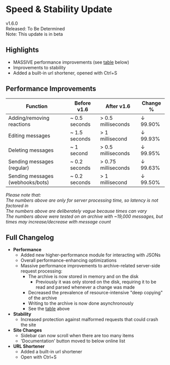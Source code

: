 # Speed & Stability Update

v1.6.0  
Released: To Be Determined  
Note: This update is in beta

## Highlights

- MASSIVE performance improvements (see [table](#performance-improvements) below)
- Improvements to stability
- Added a built-in url shortener, opened with Ctrl+S

## Performance Improvements

| Function | Before v1.6 | After v1.6 | Change % |
|-|-|-|-|
| Adding/removing reactions | ~ 0.5 seconds | > 0.5 milliseconds | ↓ 99.90% |
| Editing messages | ~ 1.5 seconds | > 1 millisecond | ↓ 99.93% |
| Deleting messages | ~ 1 second | > 0.5 milliseconds | ↓ 99.95% |
| Sending messages (regular) | ~ 0.2 seconds | > 0.75 milliseconds | ↓ 99.63% |
| Sending messages (webhooks/bots) | ~ 0.2 seconds | > 1 millisecond | ↓ 99.50% |

*Please note that:  
The numbers above are only for server processing time, so latency is not factored in  
The numbers above are deliberately vague because times can vary  
The numbers above were tested on an archive with ~19,000 messages, but times may increase/decrease with message count*

## Full Changelog

- **Performance**
  - Added new higher-performance module for interacting with JSONs
  - Overall performance-enhancing optimizations
  - Massive performance improvements to archive-related server-side request processing:
    - The archive is now stored in memory and on the disk
      - Previously it was only stored on the disk, requiring it to be read and parsed whenever a change was made
    - Decreased the prevalence of resource-intensive "deep copying" of the archive
    - Writing to the archive is now done asynchronously
    - See the [table](#performance-improvements) above
- **Stability**
  - Increased protection against malformed requests that could crash the site
- **Site Changes**
  - Sidebar can now scroll when there are too many items
  - 'Documentation' button moved to below online list
- **URL Shortener**
  - Added a built-in url shortener
  - Open with Ctrl+S
